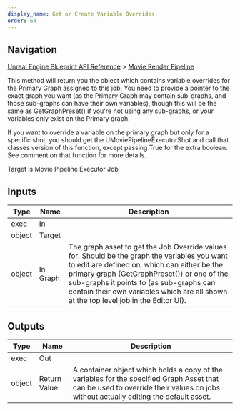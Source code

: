 ```yaml
---
display_name: Get or Create Variable Overrides
order: 64
---
```

## Navigation

[Unreal Engine Blueprint API Reference](https://dev.epicgames.com/documentation/en-us/unreal-engine/BlueprintAPI) > [Movie Render Pipeline](https://dev.epicgames.com/documentation/en-us/unreal-engine/BlueprintAPI/MovieRenderPipeline)

This method will return you the object which contains variable overrides for the Primary Graph assigned to this job. You need to provide
a pointer to the exact graph you want (as the Primary Graph may contain sub-graphs, and those sub-graphs can have their own variables),
though this will be the same as GetGraphPreset() if you're not using any sub-graphs, or your variables only exist on the Primary graph.

If you want to override a variable on the primary graph but only for a specific shot, you should get the UMoviePipelineExecutorShot and
call that classes version of this function, except passing True for the extra boolean. See comment on that function for more details.

Target is Movie Pipeline Executor Job

## Inputs

| Type | Name | Description |
| --- | --- | --- |
| exec | In |  |
| object | Target |  |
| object | In Graph | The graph asset to get the Job Override values for. Should be the graph the variables you want to edit are defined on, which can either be the primary graph (GetGraphPreset()) or one of the sub-graphs it points to (as sub-graphs can contain their own variables which are all shown at the top level job in the Editor UI). |

## Outputs

| Type | Name | Description |
| --- | --- | --- |
| exec | Out |  |
| object | Return Value | A container object which holds a copy of the variables for the specified Graph Asset that can be used to override their values on jobs without actually editing the default asset. |
